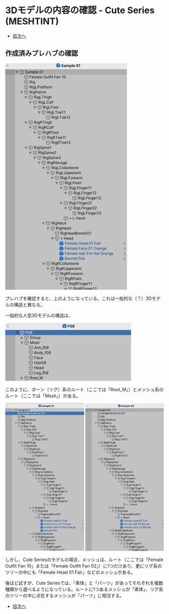 # 3Dモデルの内容の確認 - Cute Series (MESHTINT)

- [目次へ](./../index.md)

## 作成済みプレハブの確認

![model_structure_sample01](./media/model_structure_sample01.png)

プレハブを確認すると、上のようになっている。これは一般的な（？）3Dモデルの構造と異なる。

一般的な人型3Dモデルの構造は、

![model_structure_suriyun](./media/model_structure_suriyun.png)

このように、ボーン（リグ）系のルート（ここでは「Root_M」）とメッシュ系のルート（ここでは「Mesh」）がある。

![model_structure_samples](./media/model_structure_samples.png)

しかし、Cute Seriesのモデルの場合、メッシュは、ルート（ここでは「Female Outfit Fan 10」または「Female Outfit Fan 02」）に1つだけあり、更にリグ系のツリーの中にも「Female Head 01 Fair」などのメッシュがある。

後ほど試すが、Cute Seriesでは、「素体」と「パーツ」があってそれぞれを複数種類から選べるようになっている。ルートに1つあるメッシュが「素体」、リグ系のツリーの中に点在するメッシュが「パーツ」に相当する。

- [目次へ](./../index.md)

